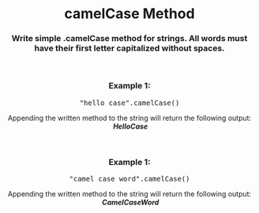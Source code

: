 <div align = "center">

# camelCase Method

</div>

<div align = "center">

<h3>Write simple .camelCase method for strings. All words must have their first letter capitalized without spaces.</h3>
<br>

<h3>Example 1:</h3>

<pre>"hello case".camelCase()</pre>

<p>Appending the written method to the string will return the following output: &nbsp;<em><strong>HelloCase</strong></em></p>
<br>

<h3>Example 1:</h3>

<pre>"camel case word".camelCase()</pre>

<p>Appending the written method to the string will return the following output: &nbsp;<em><strong>CamelCaseWord</strong></em></p>

</div>
